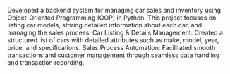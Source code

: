 Developed a backend system for managing car sales and inventory using Object-Oriented Programming (OOP) in Python. This project focuses on listing car models, storing detailed information about each car, and managing the sales process.
Car Listing & Details Management: Created a structured list of cars with detailed attributes such as make, model, year, price, and specifications.
Sales Process Automation: Facilitated smooth transactions and customer management through seamless data handling and transaction recording.
